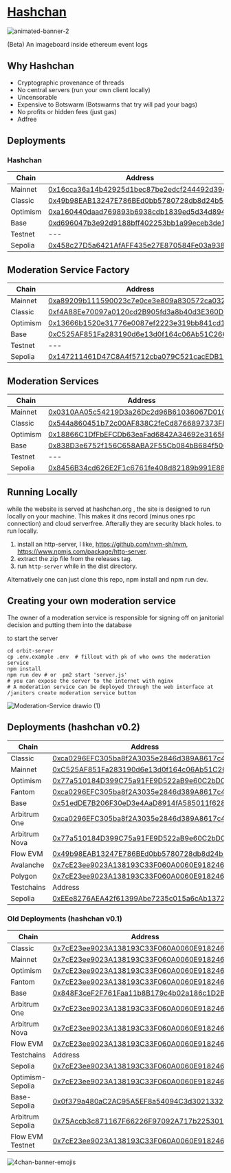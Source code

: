 # [Hashchan](https://hashchan.network) 

![animated-banner-2](https://github.com/user-attachments/assets/dd55130f-1710-475e-96a6-b6fc9d4c07c4)


(Beta)
An imageboard inside ethereum event logs

## Why Hashchan
- Cryptographic provenance of threads
- No central servers (run your own client locally)
- Uncensorable
- Expensive to Botswarm (Botswarms that try will pad your bags)
- No profits or hidden fees (just gas)
- Adfree

## Deployments
### Hashchan
|Chain| Address |
| --- | ---- |
| Mainnet | [0x16cca36a14b42925d1bec87be2edcf244492d394](https://etherscan.io/address/0x16cca36a14b42925d1bec87be2edcf244492d394)
| Classic | [0x49b98EAB13247E786BEd0bb5780728db8d24b5e0](https://etc.blockscout.com/address/0x49b98EAB13247E786BEd0bb5780728db8d24b5e0)
| Optimism | [0xa160440daad769893b6938cdb1839ed5d34d8945](https://optimistic.etherscan.io/address/0xa160440daad769893b6938cdb1839ed5d34d8945)
| Base | [0xd696047b3e92d9188bff402253bb1a99eceb3de1](https://basescan.org/address/0xd696047b3e92d9188bff402253bb1a99eceb3de1)
| Testnet| --- |
| Sepolia | [0x458c27D5a6421AfAFF435e27E870584Fe03a938F](https://sepolia.etherscan.io/address/0x458c27d5a6421afaff435e27e870584fe03a938f)

## Moderation Service Factory
|Chain| Address |
| --- | ---- |
| Mainnet | [0xa89209b111590023c7e0ce3e809a830572ca032b](https://etherscan.io/address/0xa89209b111590023c7e0ce3e809a830572ca032b)
| Classic | [0xf4A88Ee70097a0120cd2B905fd3a8b40d3E360D0](https://etc.blockscout.com/address/0xf4A88Ee70097a0120cd2B905fd3a8b40d3E360D0)
| Optimism | [0x13666b1520e31776e0087ef2223e319bb841cd1c](https://optimistic.etherscan.io/address/0x13666b1520e31776e0087ef2223e319bb841cd1c)
| Base | [0xC525AF851Fa283190d6e13d0f164c06Ab51C266A](https://basescan.org/address/0xc525af851fa283190d6e13d0f164c06ab51c266a)
| Testnet| --- |
| Sepolia | [0x147211461D47C8A4f5712cba079C521cacEDB16B](https://sepolia.etherscan.io/address/0x147211461d47c8a4f5712cba079c521cacedb16b)


## Moderation Services
|Chain| Address |
| --- | ---- |
| Mainnet | [0x0310AA05c54219D3a26Dc2d96B61036067D01018](https://etherscan.io/address/0x0310AA05c54219D3a26Dc2d96B61036067D01018)
| Classic | [0x544a860451b72c00AF838C2feCd8766897373FEF](https://etc.blockscout.com/address/0x544a860451b72c00AF838C2feCd8766897373FEF)
| Optimism | [0x18866C1DfFbEFCDb63eaFad6842A34692e3165Ff](https://optimistic.etherscan.io/address/0x18866C1DfFbEFCDb63eaFad6842A34692e3165Ff)
| Base | [0x838D3e6752f156C658ABA2F55Cb084bB684f5067](https://basescan.org/address/0x838D3e6752f156C658ABA2F55Cb084bB684f5067)
| Testnet| --- |
| Sepolia | [0x8456B34cd626E2F1c6761fe408d82189b991E88e](https://sepolia.etherscan.io/address/0x8456B34cd626E2F1c6761fe408d82189b991E88e)


## Running Locally
while the website is served at hashchan.org , the site is designed to run locally on your machine.  This makes it dns record (minus ones rpc connection) and cloud serverfree.  Afterally they are security black holes.  to run locally.
1. install an http-server, I like, https://github.com/nvm-sh/nvm,  https://www.npmjs.com/package/http-server.
2. extract the zip file from the releases tag.
3. run `http-server` while in the dist directory.

Alternatively one can just clone this repo, npm install and npm run dev.

## Creating your own moderation service
The owner of a moderation service is responsible for signing off on janitorial decision and putting them into the database

to start the server
```
cd orbit-server
cp .env.example .env  # fillout with pk of who owns the moderation service
npm install
npm run dev # or  pm2 start 'server.js'
# you can expose the server to the internet with nginx
# A moderation service can be deployed through the web interface at /janitors create moderation service button
```
![Moderation-Service drawio (1)](https://github.com/user-attachments/assets/9fccb724-af12-46c1-8b7c-6978890d32c5)



## Deployments (hashchan v0.2)
|Chain| Address |
| --- | ---- |
| Classic | [0xca0296EFC305ba8f2A3035e2846d389A8617c4cf](https://etc.blockscout.com/address/0xca0296EFC305ba8f2A3035e2846d389A8617c4cf)
| Mainnet | [0xC525AF851Fa283190d6e13d0f164c06Ab51C266A](https://etherscan.io/address/0xC525AF851Fa283190d6e13d0f164c06Ab51C266A)
| Optimism | [0x77a510184D399C75a91FE9D522aB9e60C2bD08ef](https://optimistic.etherscan.io/address/0x77a510184D399C75a91FE9D522aB9e60C2bD08ef)
| Fantom | [0xca0296EFC305ba8f2A3035e2846d389A8617c4cf](https://ftmscan.com/address/0xca0296EFC305ba8f2A3035e2846d389A8617c4cf)
| Base | [0x51edDE7B206F30eD3e4AaD8914fA585011f628Ef](https://basescan.org/address/0x51edDE7B206F30eD3e4AaD8914fA585011f628Ef)
| Arbitrum One | [0xca0296EFC305ba8f2A3035e2846d389A8617c4cf](https://arbiscan.io/address/0xca0296EFC305ba8f2A3035e2846d389A8617c4cf)
| Arbitrum Nova | [0x77a510184D399C75a91FE9D522aB9e60C2bD08ef](https://nova.arbiscan.io/address/0x77a510184D399C75a91FE9D522aB9e60C2bD08ef)
|  Flow EVM | [0x49b98EAB13247E786BEd0bb5780728db8d24b5e0](https://evm.flowscan.io/address/0x49b98EAB13247E786BEd0bb5780728db8d24b5e0)
| Avalanche | [0x7cE23ee9023A138193C33F060A0060E918246E59](https://subnets.avax.network/c-chain/address/0x7cE23ee9023A138193C33F060A0060E918246E59)
| Polygon | [0x7cE23ee9023A138193C33F060A0060E918246E59](https://polygonscan.com/address/0x7cE23ee9023A138193C33F060A0060E918246E59)
| Testchains | Address |
| Sepolia | [0xEEe8276AEA42f61399Abe7235c015a6cAb1372AC](https://sepolia.etherscan.io/address/0xEEe8276AEA42f61399Abe7235c015a6cAb1372AC)

### Old Deployments (hashchan v0.1)
|Chain| Address |
| --- | ---- |
| Classic | [0x7cE23ee9023A138193C33F060A0060E918246E59](https://etc.blockscout.com/address/0x7cE23ee9023A138193C33F060A0060E918246E59)
| Mainnet | [0x7cE23ee9023A138193C33F060A0060E918246E59](https://etherscan.io/address/0x7cE23ee9023A138193C33F060A0060E918246E59)
| Optimism | [0x7cE23ee9023A138193C33F060A0060E918246E59](https://optimistic.etherscan.io/address/0x7cE23ee9023A138193C33F060A0060E918246E59)
| Fantom | [0x7cE23ee9023A138193C33F060A0060E918246E59](https://ftmscan.com/address/0x7cE23ee9023A138193C33F060A0060E918246E59)
| Base | [0x848F3ceF2F761Faa11b8B179c4b02a186c1D2B2c](https://basescan.org/address/0x848F3ceF2F761Faa11b8B179c4b02a186c1D2B2c)
| Arbitrum One | [0x7cE23ee9023A138193C33F060A0060E918246E59](https://arbiscan.io/address/0x7cE23ee9023A138193C33F060A0060E918246E59)
| Arbitrum Nova | [0x7cE23ee9023A138193C33F060A0060E918246E59](https://nova.arbiscan.io/address/0x7cE23ee9023A138193C33F060A0060E918246E59)
|  Flow EVM | [0x7cE23ee9023A138193C33F060A0060E918246E59](https://evm.flowscan.io/address/0x7cE23ee9023A138193C33F060A0060E918246E59)
| Testchains | Address |
| Sepolia | [0x7cE23ee9023A138193C33F060A0060E918246E59](https://sepolia.etherscan.io/address/0x7cE23ee9023A138193C33F060A0060E918246E59)
| Optimism-Sepolia | [0x7cE23ee9023A138193C33F060A0060E918246E59](https://optimism-sepolia.blockscout.com/address/0x7cE23ee9023A138193C33F060A0060E918246E59)
| Base-Sepolia | [0x0f379a480aC2AC95A5EF8a54094C3d3021332B73](https://sepolia.basescan.org/address/0x0f379a480aC2AC95A5EF8a54094C3d3021332B73)
| Arbitrum Sepolia | [0x75Accb3c871167F66226F97092A717b2253010c9](https://sepolia.arbiscan.io/address/0x75Accb3c871167F66226F97092A717b2253010c9)
| Flow EVM Testnet | [0x7cE23ee9023A138193C33F060A0060E918246E59](https://evm-testnet.flowscan.io/address/0x7cE23ee9023A138193C33F060A0060E918246E59)


![4chan-banner-emojis](https://github.com/user-attachments/assets/0a553cb5-0382-49e9-9f14-a2fc27e42a23)
